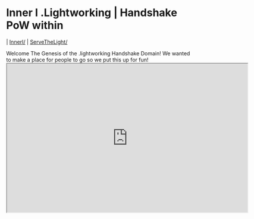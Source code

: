 # Inner I .Lightworking | Handshake PoW within
| [InnerI/](http://inneri.hns.is/) | [ServeTheLight/](http://workinthedark.servethelight.hns.is/)
<div>
Welcome The Genesis of the .lightworking Handshake Domain! We wanted to make a place for people to go so we put this up for fun!


<iframe src="http://webchat.ircnet.net/?randomnick=1&channels=lightworking%2Chandshake%2Ctheinneri%2Cdwebops&prompt=1&uio=MT11bmRlZmluZWQb1" width="647" height="400"></iframe>
